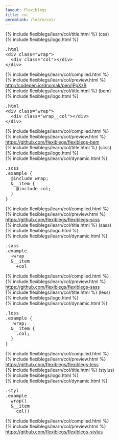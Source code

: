 ```yaml
---
layout: flexiblegs
title: col
permalink: /learn/col/
---
```


<div id="css">
  <div class="dn-browser">
    <div class="dn-browser-header">
      <div class="dn-style--title">{% include flexiblegs/learn/col/title.html %} (css)</div>
      {% include flexiblegs/logo.html %}
    </div>
    <div class="dn-browser-body">
      <div class="dn-browser-body__pre">
        <pre class="not-compiled"><div class="dn-tag dn-tag--gray dn-tag--top dn-tag--button"><i class="fa fa-rocket fa-lg"></i></div><div class="dn-tag dn-tag--gray dn-tag--bottom">.html</div><!--
          -->&lt;div class="wrap"&gt;<br/><!--
          -->  &lt;div class="<span>col</span>"&gt;&lt;/div&gt;<br/><!--
          -->&lt;/div&gt;<!--
        --></pre>
        {% include flexiblegs/learn/col/compiled.html %}
      </div>
      {% include flexiblegs/learn/col/preview.html %}
      <div class="dn-browser-footer">
        <div class="wrap xl-gutter-24 xl-outside-24 xl-center xl-auto">
          <div class="col">
            <a href="http://codepen.io/dnomak/pen/jPpXzB?editors=110" class="dn-button dn-button--link">http://codepen.io/dnomak/pen/jPpXzB</a>
          </div>
        </div>
      </div>
    </div>
  </div>
</div>

<div id="bem">
  <div class="dn-browser">
    <div class="dn-browser-header">
      <div class="dn-style--title">{% include flexiblegs/learn/col/title.html %} (bem)</div>
      {% include flexiblegs/logo.html %}
    </div>
    <div class="dn-browser-body">
      <div class="dn-browser-body__pre">
        <pre class="not-compiled"><div class="dn-tag dn-tag--gray dn-tag--top dn-tag--button"><i class="fa fa-rocket fa-lg"></i></div><div class="dn-tag dn-tag--gray dn-tag--bottom">.html</div><!--
          -->&lt;div class="wrap"&gt;<br/><!--
          -->  &lt;div class="<span>wrap__col</span>"&gt;&lt;/div&gt;<br/><!--
          -->&lt;/div&gt;<!--
        --></pre>
        {% include flexiblegs/learn/col/compiled.html %}
      </div>
      {% include flexiblegs/learn/col/preview.html %}
      <div class="dn-browser-footer">
        <div class="wrap xl-gutter-24 xl-outside-24 xl-center xl-auto">
          <div class="col">
            <a href="https://github.com/flexiblegs/flexiblegs-bem" class="dn-button dn-button--link">https://github.com/flexiblegs/flexiblegs-bem</a>
          </div>
        </div>
      </div>
    </div>
  </div>
</div>

<div id="scss">
  <div class="dn-browser">
    <div class="dn-browser-header">
      <div class="dn-style--title">{% include flexiblegs/learn/col/title.html %} (scss)</div>
      {% include flexiblegs/logo.html %}
    </div>
    <div class="dn-browser-body">
      <div class="dn-browser-body__pre">
        <div class="wrap xl-top xl-gutter-24 xl-2 md-1">
          {% include flexiblegs/learn/col/dynamic.html %}
          <div class="col">
            <pre class="not-compiled"><div class="dn-tag dn-tag--gray dn-tag--top dn-tag--button"><i class="fa fa-rocket fa-lg"></i></div><div class="dn-tag dn-tag--gray dn-tag--bottom">.scss</div><!--
              -->.example {<br/><!--
              -->  @include wrap;<br/><!--
              -->  &__item {<br/><!--
              -->    @include <span>col</span>;<br/><!--
              -->  }<br/><!--
              -->}<!--
            --></pre>
            {% include flexiblegs/learn/col/compiled.html %}
          </div>
        </div>
      </div>
      {% include flexiblegs/learn/col/preview.html %}
      <div class="dn-browser-footer">
        <div class="wrap xl-gutter-24 xl-outside-24 xl-center xl-auto">
          <div class="col">
            <a href="https://github.com/flexiblegs/flexiblegs-scss" class="dn-button dn-button--link">https://github.com/flexiblegs/flexiblegs-scss</a>
          </div>
        </div>
      </div>
    </div>
  </div>
</div>

<div id="sass">
  <div class="dn-browser">
    <div class="dn-browser-header">
      <div class="dn-style--title">{% include flexiblegs/learn/col/title.html %} (sass)</div>
      {% include flexiblegs/logo.html %}
    </div>
    <div class="dn-browser-body">
      <div class="dn-browser-body__pre">
        <div class="wrap xl-top xl-gutter-24 xl-2 md-1">
          {% include flexiblegs/learn/col/dynamic.html %}
          <div class="col">
            <pre class="not-compiled"><div class="dn-tag dn-tag--gray dn-tag--top dn-tag--button"><i class="fa fa-rocket fa-lg"></i></div><div class="dn-tag dn-tag--gray dn-tag--bottom">.sass</div><!--
              -->.example<br/><!--
              -->  +wrap<br/><!--
              -->  &__item<br/><!--
              -->    +<span>col</span><!--
            --></pre>
            {% include flexiblegs/learn/col/compiled.html %}
          </div>
        </div>
      </div>
      {% include flexiblegs/learn/col/preview.html %}
      <div class="dn-browser-footer">
        <div class="wrap xl-gutter-24 xl-outside-24 xl-center xl-auto">
          <div class="col">
            <a href="https://github.com/flexiblegs/flexiblegs-sass" class="dn-button dn-button--link">https://github.com/flexiblegs/flexiblegs-sass</a>
          </div>
        </div>
      </div>
    </div>
  </div>
</div>

<div id="less">
  <div class="dn-browser">
    <div class="dn-browser-header">
      <div class="dn-style--title">{% include flexiblegs/learn/col/title.html %} (less)</div>
      {% include flexiblegs/logo.html %}
    </div>
    <div class="dn-browser-body">
      <div class="dn-browser-body__pre">
        <div class="wrap xl-top xl-gutter-24 xl-2 md-1">
          {% include flexiblegs/learn/col/dynamic.html %}
          <div class="col">
            <pre class="not-compiled"><div class="dn-tag dn-tag--gray dn-tag--top dn-tag--button"><i class="fa fa-rocket fa-lg"></i></div><div class="dn-tag dn-tag--gray dn-tag--bottom">.less</div><!--
              -->.example {<br/><!--
              -->  .wrap;<br/><!--
              -->  &__item {<br/><!--
              -->    .<span>col</span>;<br/><!--
              -->  }<br/><!--
              -->}<!--
            --></pre>
            {% include flexiblegs/learn/col/compiled.html %}
          </div>
        </div>
      </div>
      {% include flexiblegs/learn/col/preview.html %}
      <div class="dn-browser-footer">
        <div class="wrap xl-gutter-24 xl-outside-24 xl-center xl-auto">
          <div class="col">
            <a href="https://github.com/flexiblegs/flexiblegs-less" class="dn-button dn-button--link">https://github.com/flexiblegs/flexiblegs-less</a>
          </div>
        </div>
      </div>
    </div>
  </div>
</div>

<div id="stylus">
  <div class="dn-browser">
    <div class="dn-browser-header">
      <div class="dn-style--title">{% include flexiblegs/learn/col/title.html %} (stylus)</div>
      {% include flexiblegs/logo.html %}
    </div>
    <div class="dn-browser-body">
      <div class="dn-browser-body__pre">
        <div class="wrap xl-top xl-gutter-24 xl-2 md-1">
          {% include flexiblegs/learn/col/dynamic.html %}
          <div class="col">
            <pre class="not-compiled"><div class="dn-tag dn-tag--gray dn-tag--top dn-tag--button"><i class="fa fa-rocket fa-lg"></i></div><div class="dn-tag dn-tag--gray dn-tag--bottom">.styl</div><!--
              -->.example<br/><!--
              -->  wrap()<br/><!--
              -->  &__item<br/><!--
              -->    <span>col()</span><!--
            --></pre>
            {% include flexiblegs/learn/col/compiled.html %}
          </div>
        </div>
      </div>
      {% include flexiblegs/learn/col/preview.html %}
      <div class="dn-browser-footer">
        <div class="wrap xl-gutter-24 xl-outside-24 xl-center xl-auto">
          <div class="col">
            <a href="https://github.com/flexiblegs/flexiblegs-stylus" class="dn-button dn-button--link">https://github.com/flexiblegs/flexiblegs-stylus</a>
          </div>
        </div>
      </div>
    </div>
  </div>
</div>
